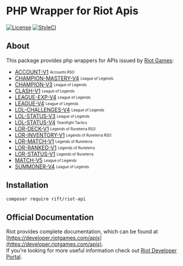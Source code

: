 # PHP Wrapper for Riot Apis

[![License](https://img.shields.io/packagist/l/rift/riot-api?color=blue)](./LICENSE.md)
[![StyleCI](https://github.styleci.io/repos/540948663/shield?style=flat&branch=main)](https://github.styleci.io/repos/540948663?branch=main)

## About
This package provides php wrappers for APIs issued by [Riot Games](https://www.riotgames.com/):  
- [ACCOUNT-V1](https://developer.riotgames.com/apis#account-v1) <sub><sup>Accounts RSO</sup></sub>
- [CHAMPION-MASTERY-V4](https://developer.riotgames.com/apis#champion-mastery-v4) <sub><sup>League of Legends</sup></sub>
- [CHAMPION-V3](https://developer.riotgames.com/apis#champion-v3) <sub><sup>League of Legends</sup></sub>
- [CLASH-V1](https://developer.riotgames.com/apis#clash-v1) <sub><sup>League of Legends</sup></sub>
- [LEAGUE-EXP-V4](https://developer.riotgames.com/apis#league-exp-v4) <sub><sup>League of Legends</sup></sub>
- [LEAGUE-V4](https://developer.riotgames.com/apis#league-v4) <sub><sup>League of Legends</sup></sub>
- [LOL-CHALLENGES-V4](https://developer.riotgames.com/apis#lol-challenges-v1) <sub><sup>League of Legends</sup></sub>
- [LOL-STATUS-V3](https://developer.riotgames.com/apis#lol-status-v3) <sub><sup>League of Legends</sup></sub>
- [LOL-STATUS-V4](https://developer.riotgames.com/apis#lol-status-v4) <sub><sup>Teamfight Tactics</sup></sub>
- [LOR-DECK-V1](https://developer.riotgames.com/apis#lor-deck-v1) <sub><sup>Legends of Runeterra RSO</sup></sub>
- [LOR-INVENTORY-V1](https://developer.riotgames.com/apis#lor-inventory-v1) <sub><sup>Legends of Runeterra RSO</sup></sub>
- [LOR-MATCH-V1](https://developer.riotgames.com/apis#lor-match-v1) <sub><sup>Legends of Runeterra</sup></sub>
- [LOR-RANKED-V1](https://developer.riotgames.com/apis#lor-ranked-v1) <sub><sup>Legends of Runeterra</sup></sub>
- [LOR-STATUS-V1](https://developer.riotgames.com/apis#lor-status-v1) <sub><sup>Legends of Runeterra</sup></sub>
- [MATCH-V5](https://developer.riotgames.com/apis#match-v5) <sub><sup>League of Legends</sup></sub>
- [SUMMONER-V4](https://developer.riotgames.com/apis#summoner-v4) <sub><sup>League of Legends</sup></sub>

## Installation

```bash
composer require rift/riot-api
```

## Official Documentation

Riot provides complete documentation, which can be found at [https://developer.riotgames.com/apis](https://developer.riotgames.com/apis).  
If you're looking for more useful information check out [Riot Developer Portal](https://developer.riotgames.com/docs/portal).
